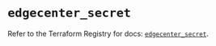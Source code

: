 # `edgecenter_secret`

Refer to the Terraform Registry for docs: [`edgecenter_secret`](https://registry.terraform.io/providers/edge-center/edgecenter/0.10.3/docs/resources/secret).
